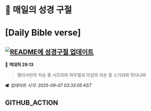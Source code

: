 # 🙏 매일의 성경 구절
# [Daily Bible verse]
## [![README에 성경구절 업데이트](https://github.com/DONGSUKA/first_test/actions/workflows/update-readme-bible.yml/badge.svg)](https://github.com/DONGSUKA/first_test/actions/workflows/update-readme-bible.yml)
<!-- START_BIBLE_VERSE -->
📖 **역대하 29:13**
> 엘리사반의 자손 중 시므리와 여우엘과 아삽의 자손 중 스가랴와 맛다냐와

🕊️ _업데이트 시각: 2025-09-07 03:33:05 KST_
  <!-- END_BIBLE_VERSE -->
## GITHUB_ACTION
